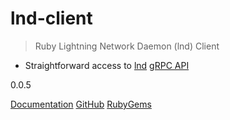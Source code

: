 # lnd-client

> Ruby Lightning Network Daemon (lnd) Client

- Straightforward access to [lnd](https://github.com/lightningnetwork/lnd) [gRPC API](https://lightning.engineering/api-docs/api/lnd/#grpc)

0.0.5

[Documentation](README)
[GitHub](https://github.com/icebaker/lnd-client)
[RubyGems](https://rubygems.org/gems/lnd-client)
